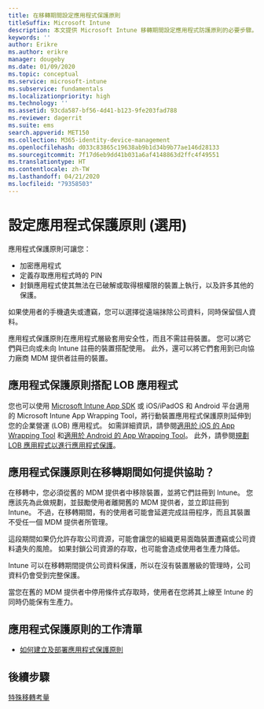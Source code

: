 ```yaml
---
title: 在移轉期間設定應用程式保護原則
titleSuffix: Microsoft Intune
description: 本文提供 Microsoft Intune 移轉期間設定應用程式防護原則的必要步驟。
keywords: ''
author: Erikre
ms.author: erikre
manager: dougeby
ms.date: 01/09/2020
ms.topic: conceptual
ms.service: microsoft-intune
ms.subservice: fundamentals
ms.localizationpriority: high
ms.technology: ''
ms.assetid: 93cda587-bf56-4d41-b123-9fe203fad788
ms.reviewer: dagerrit
ms.suite: ems
search.appverid: MET150
ms.collection: M365-identity-device-management
ms.openlocfilehash: d033c83865c19638ab9b1d34b9b77ae146d28133
ms.sourcegitcommit: 7f17d6eb9dd41b031a6af4148863d2ffc4f49551
ms.translationtype: HT
ms.contentlocale: zh-TW
ms.lasthandoff: 04/21/2020
ms.locfileid: "79358503"
---
```

# <a name="configure-app-protection-policies-optional"></a>設定應用程式保護原則 (選用)


應用程式保護原則可讓您：
* 加密應用程式
* 定義存取應用程式時的 PIN
* 封鎖應用程式使其無法在已破解或取得根權限的裝置上執行，以及許多其他的保護。

如果使用者的手機遺失或遭竊，您可以選擇從遠端抹除公司資料，同時保留個人資料。

應用程式保護原則在應用程式層級套用安全性，而且不需註冊裝置。 您可以將它們與已向或未向 Intune 註冊的裝置搭配使用。 此外，還可以將它們套用到已向協力廠商 MDM 提供者註冊的裝置。

## <a name="app-protection-policies-with-lob-apps"></a>應用程式保護原則搭配 LOB 應用程式

您也可以使用 [Microsoft Intune App SDK](../developer/app-sdk-get-started.md) 或 iOS/iPadOS 和 Android 平台適用的 Microsoft Intune App Wrapping Tool，將行動裝置應用程式保護原則延伸到您的企業營運 (LOB) 應用程式。 如需詳細資訊，請參閱[適用於 iOS 的 App Wrapping Tool](../developer/app-wrapper-prepare-ios.md) 和[適用於 Android 的 App Wrapping Tool](./../developer/app-wrapper-prepare-android.md)。 此外，請參閱[規劃 LOB 應用程式以進行應用程式保護](../developer/apps-prepare-mobile-application-management.md)。

## <a name="how-do-app-protection-policies-help-during-migration"></a>應用程式保護原則在移轉期間如何提供協助？

在移轉中，您必須從舊的 MDM 提供者中移除裝置，並將它們註冊到 Intune。 您應該先為此做規劃，並鼓勵使用者離開舊的 MDM 提供者，並立即註冊到 Intune。 不過，在移轉期間，有的使用者可能會延遲完成註冊程序，而且其裝置不受任一個 MDM 提供者所管理。

這段期間如果仍允許存取公司資源，可能會讓您的組織更易面臨裝置遭竊或公司資料遺失的風險。 如果封鎖公司資源的存取，也可能會造成使用者生產力降低。

Intune 可以在移轉期間提供公司資料保護，所以在沒有裝置層級的管理時，公司資料仍會受到完整保護。

當您在舊的 MDM 提供者中停用條件式存取時，使用者在您將其上線至 Intune 的同時仍能保有生產力。

## <a name="task-list-for-app-protection-policies"></a>應用程式保護原則的工作清單

- [如何建立及部署應用程式保護原則](../apps/app-protection-policies.md)

## <a name="next-steps"></a>後續步驟

[特殊移轉考量](migration-guide-considerations.md)

